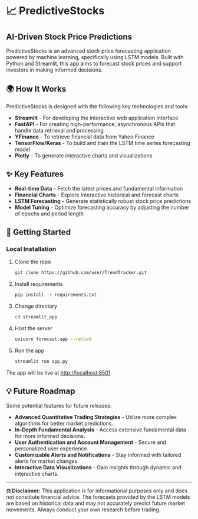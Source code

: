 # 📈 PredictiveStocks

## AI-Driven Stock Price Predictions

PredictiveStocks is an advanced stock price forecasting application powered by machine learning, specifically using LSTM models. Built with Python and Streamlit, this app aims to forecast stock prices and support investors in making informed decisions.

## 🌍 How It Works

PredictiveStocks is designed with the following key technologies and tools:

- **Streamlit** - For developing the interactive web application interface
- **FastAPI** - For creating high-performance, asynchronous APIs that handle data retrieval and processing
- **YFinance** - To retrieve financial data from Yahoo Finance
- **TensorFlow/Keras** - To build and train the LSTM time series forecasting model
- **Plotly** - To generate interactive charts and visualizations

## ✨ Key Features

- **Real-time Data** - Fetch the latest prices and fundamental information
- **Financial Charts** - Explore interactive historical and forecast charts
- **LSTM Forecasting** - Generate statistically robust stock price predictions
- **Model Tuning** - Optimize forecasting accuracy by adjusting the number of epochs and period length

## 🚀 Getting Started

### Local Installation

1. Clone the repo
    ```bash
    git clone https://github.com/user/TrendTracker.git
    ```
2. Install requirements
    ```bash
    pip install -r requirements.txt
    ```
3. Change directory
    ```bash
    cd streamlit_app
    ```
4. Host the server
    ```bash
    uvicorn forecast:app --reload
    ```
5. Run the app
    ```bash
    streamlit run app.py
    ```

The app will be live at [http://localhost:8501](http://localhost:8501)

## 💡 Future Roadmap

Some potential features for future releases:

- **Advanced Quantitative Trading Strategies** - Utilize more complex algorithms for better market predictions.
- **In-Depth Fundamental Analysis** - Access extensive fundamental data for more informed decisions.
- **User Authentication and Account Management** - Secure and personalized user experience.
- **Customizable Alerts and Notifications** - Stay informed with tailored alerts for market changes.
- **Interactive Data Visualizations** - Gain insights through dynamic and interactive charts.

---

**⚖️ Disclaimer:** This application is for informational purposes only and does not constitute financial advice. The forecasts provided by the LSTM models are based on historical data and may not accurately predict future market movements. Always conduct your own research before trading.

